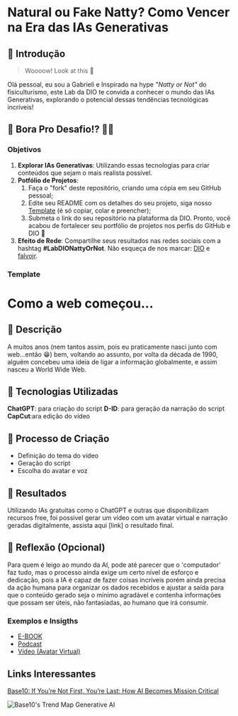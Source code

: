 # Natural ou Fake Natty? Como Vencer na Era das IAs Generativas

## 🚀 Introdução

> Woooow! Look at this 👀

Olá pessoal, eu sou a Gabrieli e Inspirado na hype _"Natty or Not"_ do fisiculturismo, este Lab da DIO te convida a conhecer o mundo das IAs Generativas, explorando o potencial dessas tendências tecnológicas incríveis!

## 🎯 Bora Pro Desafio!? 💪🤓

### Objetivos

1. **Explorar IAs Generativas**: Utilizando essas tecnologias para criar conteúdos que sejam o mais realista possível. 
1. **Potfólio de Projetos**:
    1. Faça o "fork" deste repositório, criando uma cópia em seu GitHub pessoal;
    2. Edite seu README com os detalhes do seu projeto, siga nosso [Template](#template) (é só copiar, colar e preencher);
    3. Submeta o link do seu repositório na plataforma da DIO. Pronto, você acabou de fortalecer seu portfólio de projetos nos perfis do GitHub e DIO 🚀
1. **Efeito de Rede**: Compartilhe seus resultados nas redes sociais com a hashtag **#LabDIONattyOrNot**. Não esqueça de nos marcar: [DIO](https://www.linkedin.com/school/dio-makethechange) e [falvojr](https://www.linkedin.com/in/falvojr).

### Template

# Como a web começou...

## 📒 Descrição
A muitos anos (nem tantos assim, pois eu praticamente nasci junto com web...então 😁) bem, voltando ao assunto, por volta da década de 1990, alguém concebeu uma ideia de ligar a informação globalmente, e assim nasceu a World Wide Web.

## 🤖 Tecnologias Utilizadas

**ChatGPT**: para criação do script
**D-ID**: para geração da narração do script
**CapCut**:ara edição do vídeo

## 🧐 Processo de Criação
- Definição do tema do vídeo
- Geração do script
- Escolha do avatar e voz

## 🚀 Resultados
Utilizando IAs gratuitas como o ChatGPT e outras que disponibilizam recursos free, foi possivel gerar um vídeo com um avatar virtual e narração geradas digitalmente, assista aqui [link] o resultado final.

## 💭 Reflexão (Opcional)

Para quem é leigo ao mundo da AI, pode até parecer que o 'computador' faz tudo, mas o processo ainda exige um certo nível de esforço e dedicação, pois a IA é capaz de fazer coisas incríveis porém ainda precisa da ação humana para organizar os dados recebidos e ajustar a saída para que o conteúdo gerado seja o mínimo agradável e contenha informações que possam ser úteis, não fantasiadas, ao humano que irá consumir.

### Exemplos e Insigths

- [E-BOOK](https://github.com/GabrieliMendesNicolodi/prompts-for-article-generate-by-ia)
- [Podcast](https://github.com/GabrieliMendesNicolodi/prompts-for-podcast-generate-by-ia)
- [Vídeo (Avatar Virtual)](/exemplos/VIDEO.md)

## Links Interessantes

[Base10: If You’re Not First, You’re Last: How AI Becomes Mission Critical](https://base10.vc/post/generative-ai-mission-critical/)

![Base10's Trend Map Generative AI](https://github.com/digitalinnovationone/lab-natty-or-not/assets/730492/f4df26e8-f8f7-4419-8252-c69d73ea930c)
